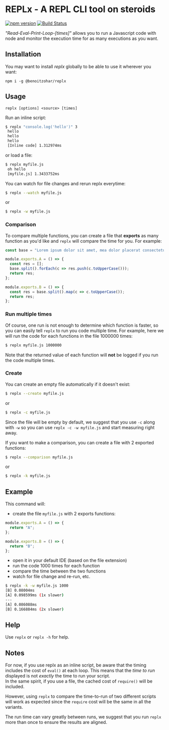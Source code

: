 # REPLx - A REPL CLI tool on steroids 

[![npm version](https://badge.fury.io/js/%40benoitzohar%2Freplx.svg)](https://badge.fury.io/js/%40benoitzohar%2Freplx)
[![Build Status](https://travis-ci.org/benoitzohar/replx.svg?branch=master)](https://travis-ci.org/benoitzohar/replx)


_"Read-Eval-Print-Loop-[times]"_ allows you to run a Javascript code with node and monitor the execution time for as many executions as you want.

## Installation

You may want to install _replx_ globally to be able to use it wherever you want:

```
npm i -g @benoitzohar/replx
```

## Usage

`replx [options] <source> [times]`

Run an inline script:

```bash
$ replx "console.log('hello')" 3
 hello
 hello
 hello
 [Inline code] 1.312974ms
```

or load a file:

```bash
$ replx myfile.js
 oh hello
 [myfile.js] 1.3433752ms
```

You can watch for file changes and rerun replx everytime:

```bash
$ replx --watch myfile.js
```

or

```bash
$ replx -w myfile.js
```

### Comparison

To compare multiple functions, you can create a file that **exports** as many function as you'd like and `replx` will compare the time for you. For example:

```js
const base = "Lorem ipsum dolor sit amet, mea dolor placerat consectetuer ut";

module.exports.A = () => {
  const res = [];
  base.split().forEach(c => res.push(c.toUpperCase()));
  return res;
};

module.exports.B = () => {
  const res = base.split().map(c => c.toUpperCase());
  return res;
};
```

### Run multiple times

Of course, one run is not enough to determine which function is faster, so you can easily tell `replx` to run you code multiple time.
For example, here we will run the code for each functions in the file 1000000 times:

```bash
$ replx myfile.js 1000000
```

Note that the returned value of each function will **not** be logged if you run the code multiple times.

### Create

You can create an empty file automatically if it doesn't exist:

```bash
$ replx --create myfile.js
```

or

```bash
$ replx -c myfile.js
```

Since the file will be empty by default, we suggest that you use `-c` along with `-w` so you can use `replx -c -w myfile.js` and start measuring right away.

If you want to make a comparison, you can create a file with 2 exported functions:

```bash
$ replx --comparison myfile.js
```

or

```bash
$ replx -k myfile.js
```

## Example

This command will:

- create the file `myfile.js` with 2 exports functions:

```js
module.exports.A = () => {
  return "A";
};

module.exports.B = () => {
  return "B";
};
```

- open it in your default IDE (based on the file extension)
- run the code 1000 times for each function
- compare the time between the two functions
- watch for file change and re-run, etc.

```bash
$ replx -k -w myfile.js 1000
[B] 0.08004ms
[A] 0.098599ms (1x slower)
---
[A] 0.086088ms
[B] 0.166884ms (2x slower)
```

## Help

Use `replx` or `replx -h` for help.

## Notes

For now, if you use replx as an inline script, be aware that the timing includes the cost of `eval()` at each loop. This means that the _time to run_ displayed is not _exactly_ the time to run your script.  
In the same spirit, if you use a file, the cached cost of `require()` will be included.

However, using `replx` to compare the time-to-run of two different scripts will work as expected since the `require` cost will be the same in all the variants.

The run time can vary greatly between runs, we suggest that you run `replx` more than once to ensure the results are aligned.
